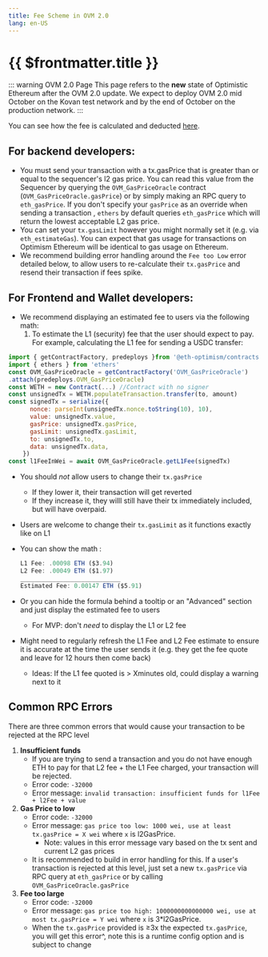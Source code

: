 ```yaml
---
title: Fee Scheme in OVM 2.0
lang: en-US
---
```


# {{ $frontmatter.title }}

::: warning OVM 2.0 Page
This page refers to the **new** state of Optimistic Ethereum after the
OVM 2.0 update. We expect to deploy OVM 2.0 mid October on the Kovan
test network and by the end of October on the production network.
:::

You can see how the fee is calculated and deducted [here](/docs/users/fees-2.0.html).

## For backend developers:
- You must send your transaction with a tx.gasPrice that is greater than or equal to the sequencer's l2 gas price. You can read this value from the Sequencer by querying the `OVM_GasPriceOracle` contract  (`OVM_GasPriceOracle.gasPrice`) or by simply making an RPC query to `eth_gasPrice`.  If you don't specify your `gasPrice` as an override when sending a transaction , `ethers` by default queries `eth_gasPrice` which will return the lowest acceptable L2 gas price.
- You can set your `tx.gasLimit` however you might normally set it (e.g. via `eth_estimateGas`). You can expect that gas usage for transactions on Optimism Ethereum will be identical to gas usage on Ethereum.
- We recommend building error handling around the `Fee too Low` error detailed below, to allow users to re-calculate their `tx.gasPrice` and resend their transaction if fees spike.

## For Frontend and Wallet developers:
- We recommend displaying an estimated fee to users via the following math:
   1. To estimate the L1 (security) fee that the user should expect to pay. For example, calculating the L1 fee for sending a USDC transfer:

```jsx
import { getContractFactory, predeploys }from '@eth-optimism/contracts'
import { ethers } from 'ethers'
const OVM_GasPriceOracle = getContractFactory('OVM_GasPriceOracle')
.attach(predeploys.OVM_GasPriceOracle)
const WETH = new Contract(...) //Contract with no signer
const unsignedTx = WETH.populateTransaction.transfer(to, amount)
const signedTx = serialize({
      nonce: parseInt(unsignedTx.nonce.toString(10), 10),
      value: unsignedTx.value,
      gasPrice: unsignedTx.gasPrice,
      gasLimit: unsignedTx.gasLimit,
      to: unsignedTx.to,
      data: unsignedTx.data,
    })
const l1FeeInWei = await OVM_GasPriceOracle.getL1Fee(signedTx)
```

- You should *not* allow users to change their `tx.gasPrice`
   - If they lower it, their transaction will get reverted
   - If they increase it, they willl still have their tx immediately included, but will have overpaid.
- Users are welcome to change their `tx.gasLimit` as it functions exactly like on L1
- You can show the math :

   ```jsx
   L1 Fee: .00098 ETH ($3.94)
   L2 Fee: .00049 ETH ($1.97)
   ____________________________
   Estimated Fee: 0.00147 ETH ($5.91)
   ```

- Or you can hide the formula behind a tooltip or an "Advanced" section and just display the estimated fee to users
   - For MVP: don't *need* to display the L1 or L2 fee
- Might need to regularly refresh the L1 Fee and L2 Fee estimate to ensure it is accurate at the time the user sends it (e.g. they get the fee quote and leave for 12 hours then come back)
   - Ideas: If the L1 fee quoted is > Xminutes old, could display a warning next to it


## Common RPC Errors

There are three common errors that would cause your transaction to be rejected at the RPC level

1. **Insufficient funds**
   - If you are trying to send a transaction and you do not have enough ETH to pay for that L2 fee + the L1 Fee charged, your transaction will be rejected.
   - Error code: `-32000`
   - Error message: `invalid transaction: insufficient funds for l1Fee + l2Fee + value`
2. **Gas Price to low**
   - Error code: `-32000`
   - Error message: `gas price too low: 1000 wei, use at least tx.gasPrice = X wei`  where `x` is l2GasPrice.
      - Note: values in this error message vary based on the tx sent and current L2 gas prices
   - It is recommended to build in error handling for this. If a user's transaction is rejected at this level, just set a new `tx.gasPrice` via RPC query at `eth_gasPrice` or by calling `OVM_GasPriceOracle.gasPrice`
3. **Fee too large**
   - Error code: `-32000`
   - Error message: `gas price too high: 1000000000000000 wei, use at most tx.gasPrice = Y wei`  where `x` is 3*l2GasPrice.
   - When the `tx.gasPrice` provided is ≥3x the expected `tx.gasPrice`, you will get this error^, note this is a runtime config option and is subject to change